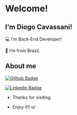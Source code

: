 # Welcome!

 

## I'm Diogo Cavassani!

 

:computer: I'm Back-End Developer!

:house_with_garden: I’m from Brazil.


 

## About me

[![Github Badge](https://img.shields.io/badge/-Github-000?style=flat-square&logo=Github&logoColor=white&link=https://github.com/diogocavassani)](https://github.com/diogocavassani)

[![Linkedin Badge](https://img.shields.io/badge/-LinkedIn-blue?style=flat-square&logo=Linkedin&logoColor=white&link=https://www.linkedin.com/in/diogo-cavassani/)](https://www.linkedin.com/in/diogo-cavassani/)


- Thanks for visiting.

- Enjoy it!! o/
